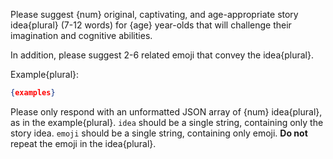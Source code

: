 Please suggest {num} original, captivating, and age-appropriate story idea{plural} (7-12 words) for {age} year-olds that will challenge their imagination and cognitive abilities.

In addition, please suggest 2-6 related emoji that convey the idea{plural}.

Example{plural}:

```json
{examples}
```

Please only respond with an unformatted JSON array of {num} idea{plural}, as in the example{plural}. `idea` should be a single string, containing only the story idea. `emoji` should be a single string, containing only emoji. **Do not** repeat the emoji in the idea{plural}.